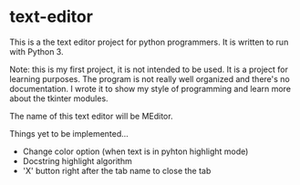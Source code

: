 # text-editor
 This is a the text editor project for python programmers.
 It is written to run with Python 3.

 Note: this is my first project, it is not intended to be used. It is a project for learning purposes.
       The program is not really well organized and there's no documentation.
       I wrote it to show my style of programming and learn more about the tkinter modules.

 The name of this text editor will be MEditor.

 Things yet to be implemented...
 * Change color option (when text is in pyhton highlight mode)
 * Docstring highlight algorithm
 * 'X' button right after the tab name to close the tab

